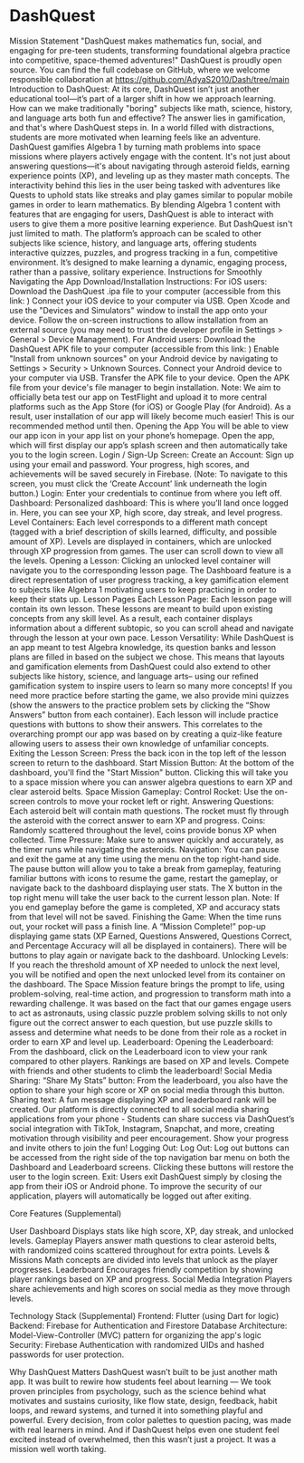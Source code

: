 # DashQuest
Mission Statement
"DashQuest makes mathematics fun, social, and engaging for pre-teen students, transforming foundational algebra practice into competitive, space-themed adventures!"
DashQuest is proudly open source. You can find the full codebase on GitHub, where we welcome responsible collaboration at https://github.com/AdyaS2010/Dash/tree/main
Introduction to DashQuest:
At its core, DashQuest isn’t just another educational tool—it’s part of a larger shift in how we approach learning. How can we make traditionally "boring" subjects like math, science, history, and language arts both fun and effective? The answer lies in gamification, and that's where DashQuest steps in.
In a world filled with distractions, students are more motivated when learning feels like an adventure. DashQuest gamifies Algebra 1 by turning math problems into space missions where players actively engage with the content. It's not just about answering questions—it's about navigating through asteroid fields, earning experience points (XP), and leveling up as they master math concepts. 
The interactivity behind this lies in the user being tasked with adventures like Quests to uphold stats like streaks and play games similar to popular mobile games in order to learn mathematics. By blending Algebra 1 content with features that are engaging for users, DashQuest is able to interact with users to give them a more positive learning experience.
But DashQuest isn't just limited to math. The platform’s approach can be scaled to other subjects like science, history, and language arts, offering students interactive quizzes, puzzles, and progress tracking in a fun, competitive environment. It’s designed to make learning a dynamic, engaging process, rather than a passive, solitary experience.
Instructions for Smoothly Navigating the App
Download/Installation Instructions:
For iOS users:
Download the DashQuest .ipa file to your computer (accessible from this link: )
Connect your iOS device to your computer via USB.
Open Xcode and use the "Devices and Simulators" window to install the app onto your device.
Follow the on-screen instructions to allow installation from an external source (you may need to trust the developer profile in Settings > General > Device Management).
For Android users:
Download the DashQuest APK file to your computer (accessible from this link: )
Enable "Install from unknown sources" on your Android device by navigating to Settings > Security > Unknown Sources.
Connect your Android device to your computer via USB.
Transfer the APK file to your device.
Open the APK file from your device's file manager to begin installation.
Note: We aim to officially beta test our app on TestFlight and upload it to more central platforms such as the App Store (for iOS) or Google Play (for Android). As a result, user installation of our app will likely become much easier! This is our recommended method until then.
Opening the App
You will be able to view our app icon in your app list on your phone’s homepage. Open the app, which will first display our app’s splash screen and then automatically take you to the login screen.
Login / Sign-Up Screen:
Create an Account: Sign up using your email and password. Your progress, high scores, and achievements will be saved securely in Firebase. (Note: To navigate to this screen, you must click the ‘Create Account’ link underneath the login button.)
Login: Enter your credentials to continue from where you left off.
Dashboard:
Personalized dashboard: This is where you’ll land once logged in. Here, you can see your XP, high score, day streak, and level progress.
Level Containers: Each level corresponds to a different math concept (tagged with a brief description of skills learned, difficulty, and possible amount of XP). Levels are displayed in containers, which are unlocked through XP progression from games. The user can scroll down to view all the levels.
Opening a Lesson: Clicking an unlocked level container will navigate you to the corresponding lesson page.
The Dashboard feature is a direct representation of user progress tracking, a key gamification element to subjects like Algebra 1 motivating users to keep practicing in order to keep their stats up.
Lesson Pages
Each Lesson Page: Each lesson page will contain its own lesson. These lessons are meant to build upon existing concepts from any skill level. As a result, each container displays information about a different subtopic, so you can scroll ahead and navigate through the lesson at your own pace.
Lesson Versatility: While DashQuest is an app meant to test Algebra knowledge, its question banks and lesson plans are filled in based on the subject we chose. This means that layouts and gamification elements from DashQuest could also extend to other subjects like history, science, and language arts–  using our refined gamification system to inspire users to learn so many more concepts!
If you need more practice before starting the game, we also provide mini quizzes (show the answers to the practice problem sets by clicking the “Show Answers” button from each container). Each lesson will include practice questions with buttons to show their answers. This correlates to the overarching prompt our app was based on by creating a quiz-like feature allowing users to assess their own knowledge of unfamiliar concepts.
Exiting the Lesson Screen: Press the back icon in the top left of the lesson screen to return to the dashboard.
Start Mission Button: At the bottom of the dashboard, you'll find the "Start Mission" button. Clicking this will take you to a space mission where you can answer algebra questions to earn XP and clear asteroid belts.
Space Mission Gameplay:
Control Rocket: Use the on-screen controls to move your rocket left or right.
Answering Questions: Each asteroid belt will contain math questions. The rocket must fly through the asteroid with the correct answer to earn XP and progress.
Coins: Randomly scattered throughout the level, coins provide bonus XP when collected.
Time Pressure: Make sure to answer quickly and accurately, as the timer runs while navigating the asteroids.
Navigation: You can pause and exit the game at any time using the menu on the top right-hand side.
The pause button will allow you to take a break from gameplay, featuring familiar buttons with icons to resume the game, restart the gameplay, or navigate back to the dashboard displaying user stats.
The X button in the top right menu will take the user back to the current lesson plan.
Note: If you end gameplay before the game is completed, XP and accuracy stats from that level will not be saved.
Finishing the Game: When the time runs out, your rocket will pass a finish line. A “Mission Complete!” pop-up displaying game stats (XP Earned, Questions Answered, Questions Correct, and Percentage Accuracy will all be displayed in containers). There will be buttons to play again or navigate back to the dashboard.
Unlocking Levels: If you reach the threshold amount of XP needed to unlock the next level, you will be notified and open the next unlocked level from its container on the dashboard.
The Space Mission feature brings the prompt to life, using problem-solving, real-time action, and progression to transform math into a rewarding challenge. It was based on the fact that our games engage users to act as astronauts, using classic puzzle problem solving skills to not only figure out the correct answer to each question, but use puzzle skills to assess and determine what needs to be done from their role as a rocket in order to earn XP and level up.
Leaderboard:
Opening the Leaderboard: From the dashboard, click on the Leaderboard icon to view your rank compared to other players. Rankings are based on XP and levels.
Compete with friends and other students to climb the leaderboard!
Social Media Sharing:
“Share My Stats” button: From the leaderboard, you also have the option to share your high score or XP on social media through this button.
Sharing text: A fun message displaying XP and leaderboard rank will be created. Our platform is directly connected to all social media sharing applications from your phone - Students can share success via DashQuest’s social integration with TikTok, Instagram, Snapchat, and more, creating motivation through visibility and peer encouragement. 
Show your progress and invite others to join the fun!
Logging Out:
Log Out: Log out buttons can be accessed from the right side of the top navigation bar menu on both the Dashboard and Leaderboard screens. Clicking these buttons will restore the user to the login screen.
Exit: Users exit DashQuest simply by closing the app from their iOS or Android phone. To improve the security of our application, players will automatically be logged out after exiting.

Core Features (Supplemental)
 
User Dashboard
Displays stats like high score, XP, day streak, and unlocked levels.
Gameplay
Players answer math questions to clear asteroid belts, with randomized coins scattered throughout for extra points.
Levels & Missions
Math concepts are divided into levels that unlock as the player progresses.
Leaderboard
Encourages friendly competition by showing player rankings based on XP and progress.
Social Media Integration
Players share achievements and high scores on social media as they move through levels.

Technology Stack (Supplemental)
Frontend: Flutter (using Dart for logic)
Backend: Firebase for Authentication and Firestore Database
Architecture: Model-View-Controller (MVC) pattern for organizing the app's logic
Security: Firebase Authentication with randomized UIDs and hashed passwords for user protection.

Why DashQuest Matters
DashQuest wasn’t built to be just another math app. It was built to rewire how students feel about learning — We took proven principles from psychology, such as the science behind what motivates and sustains curiosity, like flow state, design, feedback, habit loops, and reward systems, and turned it into something playful and powerful.
Every decision, from color palettes to question pacing, was made with real learners in mind. And if DashQuest helps even one student feel excited instead of overwhelmed, then this wasn’t just a project. It was a mission well worth taking.


